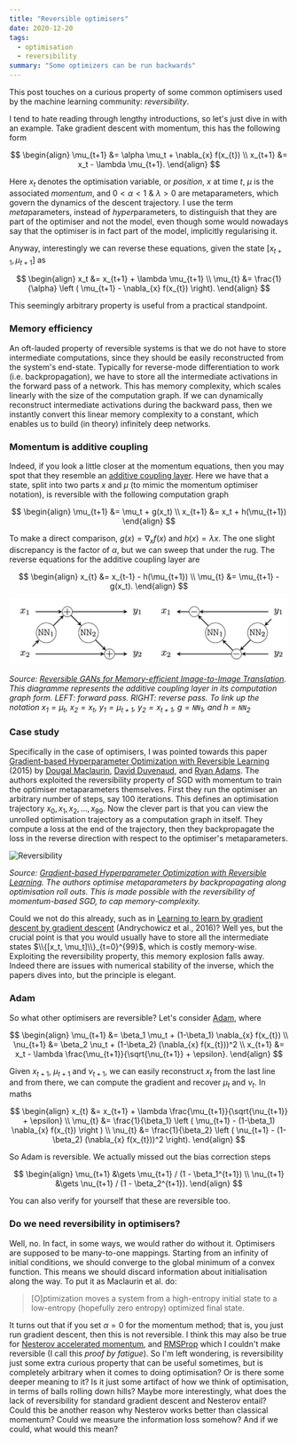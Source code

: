 ```yaml
---
title: "Reversible optimisers"
date: 2020-12-20
tags:
  - optimisation
  - reversibility
summary: "Some optimizers can be run backwards"
---
```


This post touches on a curious property of some common optimisers used by the machine learning community: *reversibility*.

I tend to hate reading through lengthy introductions, so let's just dive in with an example. Take gradient descent with momentum, this has the following form

$$
\begin{align}
  \mu_{t+1} &= \alpha \mu_t + \nabla_{x} f(x_{t}) \\
  x_{t+1} &= x_t - \lambda \mu_{t+1}.
\end{align}
$$

Here $x_t$ denotes the optimisation variable, or *position*, $x$ at time $t$, $\mu$ is the associated *momentum*, and $0 < \alpha < 1$ & $\lambda > 0$ are metaparameters, which govern the dynamics of the descent trajectory. I use the term *meta*parameters, instead of *hyper*parameters, to distinguish that they are part of the optimiser and not the model, even though some would nowadays say that the optimiser is in fact part of the model, implicitly regularising it.

Anyway, interestingly we can reverse these equations, given the state $[x_{t+1}, \mu_{t+1}]$ as

$$
\begin{align}
x_t &= x_{t+1} + \lambda \mu_{t+1} \\
\mu_{t} &= \frac{1}{\alpha} \left ( \mu_{t+1} - \nabla_{x} f(x_{t}) \right).
\end{align}
$$

This seemingly arbitrary property is useful from a practical standpoint.

### Memory efficiency
An oft-lauded property of reversible systems is that we do not have to store intermediate computations, since they should be easily reconstructed from the system's end-state. Typically for reverse-mode differentiation to work (i.e. backpropagation), we have to store all the intermediate activations in the forward pass of a network. This has memory complexity, which scales linearly with the size of the computation graph. If we can dynamically reconstruct intermediate activations during the backward pass, then we instantly convert this linear memory complexity to a constant, which enables us to build (in theory) infinitely deep networks.

### Momentum is additive coupling
Indeed, if you look a little closer at the momentum equations, then you may spot that they resemble an [additive coupling layer](https://arxiv.org/pdf/1410.8516.pdf). Here we have that a state, split into two parts $x$ and $\mu$ (to mimic the momentum optimiser notation), is reversible with the following computation graph

$$
\begin{align}
  \mu_{t+1} &= \mu_t + g(x_t) \\
  x_{t+1} &= x_t + h(\mu_{t+1})
\end{align}
$$

To make a direct comparison, $g(x) = \nabla_x f(x)$ and $h(x) = \lambda x$. The one slight discrepancy is the factor of $\alpha$, but we can sweep that under the rug. The reverse equations for the additive coupling layer are

$$
\begin{align}
  x_{t} &= x_{t-1} - h(\mu_{t+1}) \\
  \mu_{t} &= \mu_{t+1} - g(x_t).
\end{align}
$$


![Coupling](images/coupling.png)

*Source: [Reversible GANs for Memory-efficient Image-to-Image Translation](https://arxiv.org/pdf/1902.02729.pdf). This diagramme represents the additive coupling layer in its computation graph form. LEFT: forward pass. RIGHT: reverse pass. To link up the notation $x_1 = \mu_{t}$, $x_2 = x_{t}$, $y_1 = \mu_{t+1}$, $y_2 = x_{t+1}$, $g = \texttt{NN}_1$, and $h=\texttt{NN}_2$*

### Case study
Specifically in the case of optimisers, I was pointed towards this paper [Gradient-based Hyperparameter Optimization with Reversible Learning](https://arxiv.org/pdf/1502.03492.pdf) (2015) by [Dougal Maclaurin](https://dougalmaclaurin.com/), [David Duvenaud](http://www.cs.toronto.edu/~duvenaud/), and [Ryan Adams](https://www.cs.princeton.edu/~rpa/). The authors exploited the reversibility property of SGD with momentum to train the optimiser metaparameters themselves. First they run the optimiser an arbitrary number of steps, say 100 iterations. This defines an optimisation trajectory $x_0, x_1, x_2, ..., x_{99}$. Now the clever part is that you can view the unrolled optimisation trajectory as a computation graph in itself. They compute a loss at the end of the trajectory, then they backpropagate the loss in the reverse direction with respect to the optimiser's metaparameters.

![Reversibility](images/reversibility.png")

*Source: [Gradient-based Hyperparameter Optimization with Reversible Learning](https://arxiv.org/pdf/1502.03492.pdf). The authors optimise metaparameters by backpropagating along optimisation roll outs. This is made possible with the reversibility of momentum-based SGD, to cap memory-complexity.*

Could we not do this already, such as in [Learning to learn by gradient descent by gradient descent](https://arxiv.org/abs/1606.04474) (Andrychowicz et al., 2016)? Well yes, but the crucial point is that you would usually have to store all the intermediate states $\\{[x_t, \mu_t]\\}_{t=0}^{99}$, which is costly memory-wise. Exploiting the reversibility property, this memory explosion falls away. Indeed there are issues with numerical stability of the inverse, which the papers dives into, but the principle is elegant.

### Adam
So what other optimisers are reversible? Let's consider [Adam](https://arxiv.org/pdf/1412.6980.pdf), where

$$
\begin{align}
  \mu_{t+1} &= \beta_1 \mu_t + (1-\beta_1) \nabla_{x} f(x_{t}) \\
  \nu_{t+1} &= \beta_2 \nu_t + (1-\beta_2) (\nabla_{x} f(x_{t}))^2 \\
  x_{t+1} &= x_t - \lambda \frac{\mu_{t+1}}{\sqrt{\nu_{t+1}} + \epsilon}.
\end{align}
$$

Given $x_{t+1}$, $\mu_{t+1}$ and $\nu_{t+1}$, we can easily reconstruct $x_t$ from the last line and from there, we can compute the gradient and recover $\mu_{t}$ and $\nu_{t}$. In maths

$$
\begin{align}
  x_{t} &= x_{t+1} + \lambda \frac{\mu_{t+1}}{\sqrt{\nu_{t+1}} + \epsilon} \\
  \mu_{t} &= \frac{1}{\beta_1} \left ( \mu_{t+1} - (1-\beta_1) \nabla_{x} f(x_{t}) \right ) \\
  \nu_{t} &= \frac{1}{\beta_2} \left ( \nu_{t+1} - (1-\beta_2) (\nabla_{x} f(x_{t}))^2 \right).
\end{align}
$$

So Adam is reversible. We actually missed out the bias correction steps

$$
\begin{align}
  \mu_{t+1} &\gets \mu_{t+1} / (1 - \beta_1^{t+1}) \\
  \nu_{t+1} &\gets \nu_{t+1} / (1 - \beta_2^{t+1}).
\end{align}
$$

You can also verify for yourself that these are reversible too.

### Do we need reversibility in optimisers?
Well, no. In fact, in some ways, we would rather do without it. Optimisers are supposed to be many-to-one mappings. Starting from an infinity of initial conditions, we should converge to the global minimum of a convex function. This means we should discard information about initialisation along the way. To put it as Maclaurin et al. do:
> [O]ptimization moves a system from a high-entropy initial state to a low-entropy (hopefully zero entropy) optimized final state.

It turns out that if you set $\alpha = 0$ for the momentum method; that is, you just run gradient descent, then this is not reversible. I think this may also be true for [Nesterov accelerated momentum](https://www.cs.toronto.edu/~fritz/absps/momentum.pdf), and [RMSProp](http://www.cs.toronto.edu/~hinton/coursera/lecture6/lec6.pdf) which I couldn't make reversible (I call this *proof by fatigue*). So I'm left wondering, is reversibility just some extra curious property that can be useful sometimes, but is completely arbitrary when it comes to doing optimisation? Or is there some deeper meaning to it? Is it just some artifact of how we think of optimisation, in terms of balls rolling down hills? Maybe more interestingly, what does the lack of reversibility for standard gradient descent and Nesterov entail? Could this be another reason why Nesterov works better than classical momentum? Could we measure the information loss somehow? And if we could, what would this mean?
